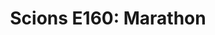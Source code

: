 ---
layout: post
title: "Scions E160: Marathon"
description: "Recorded during the first half of what ended up being..."
permalink: https://www.fromtherumbleseat.com/2023/3/15/23640882/scions-e160-marathon-georgia-tech-athletics-basketball-pastner-stoudamire-tennis-baseball-softball
---